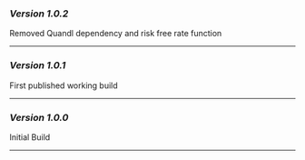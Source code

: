 ### *Version 1.0.2*
Removed Quandl dependency and risk free rate function

---
### *Version 1.0.1*
First published working build

---
### *Version 1.0.0*
Initial Build

---
